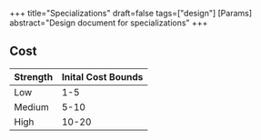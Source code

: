 +++
title="Specializations"
draft=false
tags=["design"]
[Params]
  abstract="Design document for specializations"
+++

## Cost

| Strength  | Inital Cost Bounds | 
| --------- | ------------------ |
| Low       | 1-5                | 
| Medium    | 5-10               |
| High      | 10-20              | 

